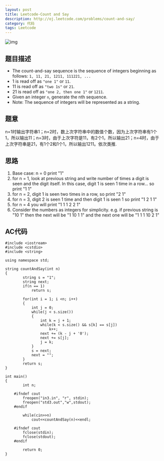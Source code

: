 ```yaml
---
layout: post
title: Leetcode-Count and Say 
description: http://oj.leetcode.com/problems/count-and-say/
category: 代码
tags: Leetcode
---
```

![img](http://media-cache-ak0.pinimg.com/236x/c2/6a/82/c26a827ac95723f5286ac8c346cce79f.jpg)
## 题目描述
*   The count-and-say sequence is the sequence of integers beginning as follows:
`1, 11, 21, 1211, 111221, ...`
*   1 is read off as `"one 1"` or `11`.
*   11 is read off as `"two 1s"` or `21`.
*   21 is read off as `"one 2, then one 1"` or `1211`.
*   Given an integer `n`, generate the nth sequence.
*   Note: The sequence of integers will be represented as a string.

## 题意
n=1时输出字符串1；n=2时，数上次字符串中的数值个数，因为上次字符串有1个1，所以输出11；n=3时，由于上次字符是11，有2个1，所以输出21；n=4时，由于上次字符串是21，有1个2和1个1，所以输出1211。依次类推.

## 思路
1.  Base case: n = 0 print "1" 
2.  for n = 1, look at previous string and write number of times a digit is seen and the digit itself. In this case, digit 1 is seen 1 time in a row... so print "1 1" 
3.  for n = 2, digit 1 is seen two times in a row, so print "2 1" 
4.  for n = 3, digit 2 is seen 1 time and then digit 1 is seen 1 so print "1 2 1 1" 
5.  for n = 4 you will print "1 1 1 2 2 1" 
6.  Consider the numbers as integers for simplicity. e.g. if previous string is "10 1" then the next will be "1 10 1 1" and the next one will be "1 1 1 10 2 1"

## AC代码

    #include <iostream>
    #include <cstdio>
    #include <string>
    
    using namespace std;
    
    string countAndSay(int n)
    {
        	string s = "1";
        	string next;
        	if(n == 1)
        		return s;
        
        	for(int i = 1; i <n; i++)
        	{
        		int j = 0;
        		while(j < s.size())
        		{
        			int k = j + 1;
        			while(k < s.size() && s[k] == s[j])
        				k++;
        			next += (k - j + '0');
        			next += s[j];
        			j = k;
        		}
        		s = next;
        		next = "";
        	}
        	return s;
    }
    
    int main()
    {
        	int n;
        
        #ifndef cout
        	freopen("in3.in", "r", stdin);
        	freopen("std3.out","w",stdout);
        #endif
        
        	while(cin>>n)
        		cout<<countAndSay(n)<<endl;
        
        #ifndef cout
        	fclose(stdin);
        	fclose(stdout);
        #endif
        
        	return 0;
    }